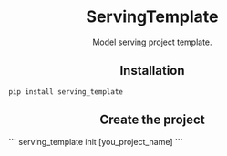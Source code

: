 <h1 align="center">ServingTemplate</h1>

<p align="center">
Model serving project template.
</p>

<h2 align="center">Installation</h2>

```
pip install serving_template
```

<h2 align="center">Create the project</h2>
```
serving_template init [you_project_name]
```